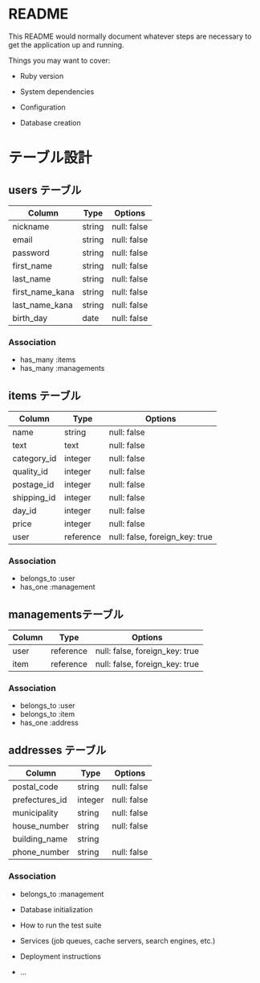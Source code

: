 # README

This README would normally document whatever steps are necessary to get the
application up and running.

Things you may want to cover:

* Ruby version

* System dependencies

* Configuration

* Database creation


# テーブル設計

## users テーブル
| Column          | Type   | Options     |
| --------------- | ------ | ----------- |
| nickname        | string | null: false |
| email           | string | null: false |
| password        | string | null: false |
| first_name      | string | null: false |
| last_name       | string | null: false |
| first_name_kana | string | null: false |
| last_name_kana  | string | null: false |
| birth_day       | date   | null: false |
### Association
- has_many :items
- has_many :managements

## items テーブル
| Column       | Type       | Options                        |
| ------------ | ---------- | ------------------------------ |
| name         | string     | null: false                    |
| text         | text       | null: false                    |
| category_id  | integer    | null: false                    |
| quality_id   | integer    | null: false                    |
| postage_id   | integer    | null: false                    |
| shipping_id  | integer    | null: false                    |
| day_id       | integer    | null: false                    |
| price        | integer    | null: false                    |
| user         | reference  | null: false, foreign_key: true |
### Association
- belongs_to :user
- has_one :management

## managementsテーブル
| Column       | Type       | Options                        |
| ------------ | ---------- | ------------------------------ |
| user         | reference  | null: false, foreign_key: true |
| item         | reference  | null: false, foreign_key: true |
### Association
- belongs_to :user
- belongs_to :item
- has_one :address

## addresses テーブル
| Column        | Type       | Options                        |
| ------------- | ---------- | ------------------------------ |
| postal_code   | string     | null: false                    |
| prefectures_id| integer    | null: false                    |
| municipality  | string     | null: false                    |
| house_number  | string     | null: false                    | 
| building_name | string     |                                |
| phone_number  | string     | null: false                    |
### Association
- belongs_to :management


* Database initialization

* How to run the test suite

* Services (job queues, cache servers, search engines, etc.)

* Deployment instructions

* ...

